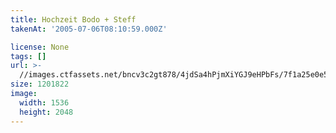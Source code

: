 ```yaml
---
title: Hochzeit Bodo + Steff
takenAt: '2005-07-06T08:10:59.000Z'

license: None
tags: []
url: >-
  //images.ctfassets.net/bncv3c2gt878/4jdSa4hPjmXiYGJ9eHPbFs/7f1a25e0e5e09c81c165eeb5e182b7cb/hochzeit-bodo--steff_4559744091_o
size: 1201822
image:
  width: 1536
  height: 2048
---
```

